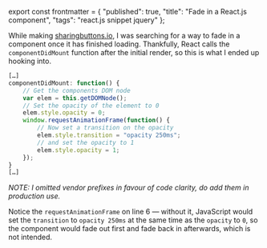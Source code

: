 export const frontmatter = {
  "published": true,
  "title": "Fade in a React.js component",
  "tags": "react.js snippet jquery"
};



While making [sharingbuttons.io](http://sharingbuttons.io), I was searching for a way to fade in a component once it has finished loading. Thankfully, React calls the `componentDidMount` function after the initial render, so this is what I ended up hooking into.

```JavaScript
[…]
componentDidMount: function() {
	// Get the components DOM node
	var elem = this.getDOMNode();
	// Set the opacity of the element to 0
	elem.style.opacity = 0;
	window.requestAnimationFrame(function() {
		// Now set a transition on the opacity
		elem.style.transition = "opacity 250ms";
		// and set the opacity to 1
		elem.style.opacity = 1;
	});
}
[…]
```

*NOTE: I omitted vendor prefixes in favour of code clarity, do add them in production use.*

Notice the `requestAnimationFrame` on line 6 — without it, JavaScript would set the `transition` to `opacity 250ms` at the same time as the `opacity` to `0`, so the component would fade out first and fade back in afterwards, which is not intended. 